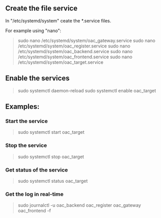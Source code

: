 ## Create the file service

In "/etc/systemd/system" ceate the *.service files.

For example using "nano":

> sudo nano /etc/systemd/system/oac_gateway.service
> sudo nano /etc/systemd/system/oac_register.service
> sudo nano /etc/systemd/system/oac_backend.service
> sudo nano /etc/systemd/system/oac_frontend.service
> sudo nano /etc/systemd/system/oac_target.service

## Enable the services
> sudo systemctl daemon-reload
> sudo systemctl enable oac_target

## Examples:

### Start the service
> sudo systemctl start oac_target

### Stop the service
> sudo systemctl stop oac_target

### Get status of the service
> sudo systemctl status oac_target

### Get the log in real-time
> sudo journalctl -u oac_backend oac_register oac_gateway oac_frontend -f


